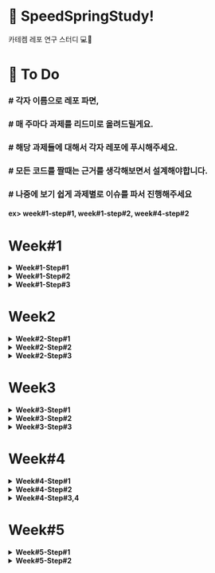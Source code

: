 # 👋 SpeedSpringStudy!

카테켐 레포 연구 스터디 💻🌱

# 🚀 To Do
### #  각자 이름으로 레포 파면,
### #  매 주마다 과제를 리드미로 올려드릴게요.
### #  해당 과제들에 대해서 각자 레포에 푸시해주세요.
### #  모든 코드를 짤때는 근거를 생각해보면서 설계해야합니다.
### #  나중에 보기 쉽게 과제별로 이슈를 파서 진행해주세요
#### ex> week#1-step#1, week#1-step#2, week#4-step#2
#
#
#

# Week#1
<details>
<summary><strong>Week#1-Step#1</strong></summary>

- [ ] **상품 조회**
    - 상품 목록을 조회하는 기능
    - HTTP 메서드: GET
    - 엔드포인트: `/api/products`

- [ ] **상품 추가**
    - 새로운 상품을 추가하는 기능
    - HTTP 메서드: POST
    - 엔드포인트: `/api/products`

- [ ] **상품 수정**
    - 기존 상품 정보를 수정하는 기능
    - HTTP 메서드: PUT
    - 엔드포인트: `/api/products/{id}`

- [ ] **상품 삭제**
    - 특정 ID를 가진 상품을 삭제하는 기능
    - HTTP 메서드: DELETE
    - 엔드포인트: `/api/products/{id}`
<img width="441" alt="스크린샷 2025-07-06 오후 4 14 29" src="https://github.com/user-attachments/assets/697fa6ec-77fc-4088-921c-01699bc34545" />

</details>


<details>
<summary><strong>Week#1-Step#2</strong></summary>

## step1 - 조회, 추가, 수정, 삭제 API
- [x] **상품 조회**
  - 상품 목록을 조회하는 기능
  - HTTP 메서드: GET
  - 엔드포인트: `/api/products`

- [x] **상품 추가**
  - 새로운 상품을 추가하는 기능
  - HTTP 메서드: POST
  - 엔드포인트: `/api/products`

- [x] **상품 수정**
  - 기존 상품 정보를 수정하는 기능
  - HTTP 메서드: PUT
  - 엔드포인트: `/api/products/{id}`

- [x] **상품 삭제**
  - 특정 ID를 가진 상품을 삭제하는 기능
  - HTTP 메서드: DELETE
  - 엔드포인트: `/api/products/{id}`

## step2 - 관리자 화면

- [ ] **상품 목록 화면**
  - 상품 목록을 화면에 표시하는 기능
  - HTML 페이지: `templates/products.html`
  - 접속 방법 : `localhost:8080/products`
  - 상품 목록과 오른쪽 상단의 상품 추가 버튼
  - 각 상품 우측 상품 수정 버튼과 상품 삭제 버튼

- [ ] **상품 추가 화면**
  - 새로운 상품을 추가하는 화면
  - HTML 페이지: `templates/product_form.html`
  - 폼을 통해 상품 정보를 입력받아 추가

- [ ] **상품 수정 화면**
  - 기존 상품 정보를 수정하는 화면
  - HTML 페이지: `templates/product_edit_form.html`
  - 폼을 통해 상품 정보를 입력받아 수정

- [ ] **AJAX를 통한 비동기 처리**
  - 상품 추가, 수정, 삭제 시 페이지 새로고침 없이 비동기로 처리
  - `fetch` API를 사용하여 서버와 통신
</details>

<details>
<summary><strong>Week#1-Step#3</strong></summary>
    
## step3 - JDBC 적용 및 리팩토링

### 기능 요구 사항
- JDBC를 사용하여 데이터를 H2 데이터베이스에 저장하고 관리한다.
- 상품 정보를 데이터베이스에 저장하고 조회, 수정, 삭제하는 기능을 구현한다.

### 구현 목록
- [x] **데이터베이스 테이블 생성**
  - `Product` 테이블 생성
- [x] **JDBC DAO 구현**
  - `ProductDao` 클래스 구현
- [x] **컨트롤러 리팩토링**
  - 기존의 `HashMap` 대신 데이터베이스를 사용하도록 `ProductController` 수정
- [x] **상품 추가/수정 시 DB 처리**
  - 상품 추가 및 수정 시 데이터베이스에 반영하도록 로직 수정
- [x] **상품 조회 시 DB 사용**
  - 상품 조회 시 데이터베이스에서 정보 조회
- [x] **상품 삭제 시 DB 사용**
  - 상품 삭제 시 데이터베이스에서 정보 삭제
</details>

# Week2

<details>
<summary><strong>Week#2-Step#1</strong></summary>

### step1 - 유효성 검사 및 예외처리

#### 기능 구현

1. 상품 추가, 수정 시 유효성 검사  
   - [ ] 상품 이름은 공백 포함 최대 15자까지 입력 가능  
   - [ ] 가능한 특수 문자: ( ), [ ], +, -, &, /, _  
   - [ ] "카카오"가 포함된 문구는 담당 MD와 협의한 경우에만 사용 가능  

</details>

<details>
<summary><strong>Week#2-Step#2</strong></summary>

### 로그인 및 회원가입

- [ ] email, password 를 통한 회원가입  
- [ ] 유저 정보를 기반으로 한 로그인  

#### 토큰 발급  
- [ ] 로그인이 완료된다면 토큰 제공 (bearer 방식 -> JWT 사용)

</details>

<details>
<summary><strong>Week#2-Step#3</strong></summary>

### 위시리스트 추가

- [ ] 유저 아이디로 식별 가능해야 함

</details>

# Week3
<details>
<summary><strong>Week#3-Step#1</strong></summary>

### 기존 코드 리팩토링
- [ ] 엔티티, 레포지토리 작성
- [ ] 그에 맞게 서비스 수정
- [ ] Dao 삭제

</details>


<details>
<summary><strong>Week#3-Step#2</strong></summary>

spring-gift-jpa

### step1 - JPA 적용

1. 기존 코드 리팩토링
    - [ ] 엔티티, 레포지토리 작성
    - [ ] 그에 맞게 서비스 수정
    - [ ] Dao 삭제

### step2 - 엔티티 모델링

1. 엔티티 연관 관계 설정
   - [ ] `Wish` 엔티티가 `User`, `Product` 참조하도록 함
   - [ ] `user_id`, `product_id`를 FK로 가지도록 설정

</details>


<details>
<summary><strong>Week#3-Step#3</strong></summary>

## 과제 진행 요구 사항

상품과 위시 리스트 보기에 페이지네이션을 구현한다.

- 대부분의 게시판은 모든 게시글을 한 번에 표시하지 않고 여러 페이지로 나누어 표시한다. 정렬 방법을 설정하여 보고 싶은 정보의 우선 순위를 정할 수도 있다.
- 페이지네이션은 원하는 정렬 방법, 페이지 크기 및 페이지에 따라 정보를 전달하는 방법이다.

## 프로그래밍 요구 사항

## 힌트

이를 직접 구현할 수도 있지만, 스프링 데이터는 **`Pageable`**이라는 객체를 제공하여 쉽게 구현할 수 있다. 또한 **`List`**, **`Slice`**, **`Page`** 등 다양한 반환 타입을 제공한다.

</details>



# Week#4
<details>
<summary><strong>Week#4-Step#1</strong></summary>

### 기능 요구 사항

상품 정보에 카테고리를 추가한다. 상품과 카테고리 모델 간의 관계를 고려하여 설계하고 구현한다.

- 카테고리는 1차 카테고리만 있으며 2차 카테고리는 고려하지 않는다.
- 카테고리는 수정할 수 있다.
- 관리자 화면에서 상품을 추가할 때 카테고리를 지정할 수 있다.
- 카테고리의 예시는 아래와 같다.
    - 교환권, 상품권, 뷰티, 패션, 식품, 리빙/도서, 레저/스포츠, 아티스트/캐릭터, 유아동/반려, 디지털/가전, 카카오프렌즈, 트렌드 선물, 백화점

아래 예시와 같이 HTTP 메시지를 주고받도록 구현한다.

#### Request
```
GET /api/categories HTTP/1.1
```
#### Response
```
HTTP/1.1 200
Content-Type: application/json

{
“id”: 91,
“name”: “교환권”,
“color”: “#6c95d1”,
“imageUrl”: “https://gift-s.kakaocdn.net/dn/gift/images/m640/dimm_theme.png”,
“description”: “”
}

```
### 프로그래밍 요구 사항

- 구현한 기능에 대해 적절한 테스트 전략을 생각하고 작성한다.
- 카테고리를 추가하는 문제이다. 1차카테고리를 지정하고, 수정할 수 있으며, 관리자 화면에서 지정할 수 있어야 한다.

</details>


<details>
<summary><strong>Week#4-Step#2</strong></summary>

## step 2 - 옵션 추가

### 옵션 추가
- **옵션 구현**
  - [ ] 각 상품의 옵션별 잔여 수량 저장 api구현

</details>


<details>
<summary><strong>Week#4-Step#3,4</strong></summary>

## step 3,4 차감 기능 구현 
- [ ] 동시성 제어 필요

</details>


# Week#5
<details>
<summary><strong>Week#5-Step#1</strong></summary>

## 기능 요구 사항

카카오 로그인을 통해 인가 코드를 받고, 인가 코드를 사용해 토큰을 받은 후 향후 카카오 API 사용을 준비한다.

- 카카오계정 로그인을 통해 인증 코드를 받는다.
- [토큰 받기](https://developers.kakao.com/docs/latest/ko/kakaologin/rest-api#request-token)를 읽고 액세스 토큰을 추출한다.
- 앱 키, 인가 코드가 절대 유출되지 않도록 한다.
- (선택) 인가 코드를 받는 방법이 불편한 경우 카카오 로그인 화면을 구현한다.

실제 카카오 로그인은 아래 그림과 같이 진행된다.
<img width="455" height="611" alt="스크린샷 2025-08-04 오후 1 07 03" src="https://github.com/user-attachments/assets/08942d84-67e4-4381-990d-96184a98d638" />

하지만 지금과 같이 클라이언트가 없는 상황에서는 아래와 같은 방법으로 인가 코드를 획득한다.

1. 내 애플리케이션 > 앱 설정 > 앱 키로 이동하여 REST API 키를 복사한다.
2. https://kauth.kakao.com/oauth/authorize?scope=talk_message&response_type=code&redirect_uri=http://localhost:8080&client_id=**`{REST_API_KEY}`**에 접속하여 **카카오톡 메시지 전송**에 동의한다.
3. http://localhost:8080/?code=**`{AUTHORIZATION_CODE}`**에서 인가 코드를 추출한다.

### 애플리케이션 등록

카카오 플랫폼 서비스를 이용하여 개발한 애플리케이션은 이름, 아이콘, 상품명, 서비스명, 회사명, 로고, 심벌 등에 카카오의 상표를 사용할 수 없으므로([제17조(상표 사용 시 의무 사항)](https://developers.kakao.com/terms/latest/ko/site-policies#trademark-requirement)), 아래 항목들에 "카카오"사용 불가하다

- 앱 이름:
- 회사명:
- 카테고리:

### 토큰 요청

[토큰 받기](https://developers.kakao.com/docs/latest/ko/kakaologin/rest-api#request-token)에 따르면 아래와 같이 **`RequestEntity`**를 만들 수 있다.

```
var url = "https://kauth.kakao.com/oauth/token";
var headers = new HttpHeaders();
headers.add(HttpHeaders.CONTENT_TYPE, MediaType.APPLICATION_FORM_URLENCODED_VALUE);
var body = new LinkedMultiValueMap<String, String>();
body.add("grant_type", "authorization_code");
body.add("client_id", properties.clientId());
body.add("redirect_uri", properties.redirectUri());
body.add("code", authorizationCode);
var request = new RequestEntity<>(body, headers, HttpMethod.POST, URI.create(url));
```

### 오류 처리

- [레퍼런스](https://developers.kakao.com/docs/latest/ko/rest-api/reference)를 참고하여 발생할 수 있는 다양한 오류를 처리한다.
- RestTemplate을 사용하는 경우 [Spring RestTemplate Error Handling](https://www.baeldung.com/spring-rest-template-error-handling)를 참고한다.

### HTTP Client

- [REST Clients](https://docs.spring.io/spring-framework/reference/integration/rest-clients.html)
- 사용할 클라이언트를 선택할 때 어떤 기준을 사용해야 할까?
- 클라이언트 인스턴스를 효과적으로 생성/관리하는 방법은 무엇인가?

### 더 적절한 테스트 방법이 있을까?

- 요청을 보내고 응답을 파싱하는 부분만 테스트하려면 어떻게 해야 할까?
- 비즈니스 로직에 연결할 때 단위/통합 테스트는 어떻게 할까?

### API 호출에 문제가 발생하면 어떻게 할까?

- 응답 시간이 길면 어떻게 할까? 몇 초가 적당할까?
- 오류 코드는 어떻게 처리해야 할까?
- 응답 값을 파싱할 때 문제가 발생하면 어떻게 할까?
</details>


<details>
<summary><strong>Week#5-Step#2</strong></summary>

## 기능 요구 사항
카카오톡 메시지 API를 사용하여 주문하기 기능을 구현한다.

- 주문할 때 수령인에게 보낼 메시지를 작성할 수 있다.
- 상품 옵션과 해당 수량을 선택하여 주문하면 해당 상품 옵션의 수량이 차감된다.
- 해당 상품이 위시 리스트에 있는 경우 위시 리스트에서 삭제한다.
- [나에게 보내기](https://developers.kakao.com/docs/latest/ko/message/rest-api#default-template-msg-me)를 읽고 주문 내역을 카카오톡 메시지로 전송한다.
    - 메시지는 [메시지 템플릿](https://developers.kakao.com/docs/latest/ko/message/message-template)의 기본 템플릿이나 사용자 정의 템플릿을 사용하여 자유롭게 작성한다.

아래 예시와 같이 HTTP 메시지를 주고받도록 구현한다.

Request
```
POST /api/orders HTTP/1.1
Authorization: Bearer {token}
Content-Type: application/json

{
    "optionId": 1,
    "quantity": 2,
    "message": "Please handle this order with care."
}
```

Response
```
HTTP/1.1 201 Created
Content-Type: application/json

{
    "id": 1,
    "optionId": 1,
    "quantity": 2,
    "orderDateTime": "2024-07-21T10:00:00",
    "message": "Please handle this order with care."
}
```
실제 카카오톡 메시지는 아래와 같이 전송된다. 하지만 이번 미션에서는 수신자가 나이기 때문에 카카오톡 친구 목록 가져오기는 생략한다.
<img width="403" height="209" alt="스크린샷 2025-08-08 오후 4 20 30" src="https://github.com/user-attachments/assets/311253ad-f0be-4c95-950f-253153ad4fd9" />

주문하기 API를 만드는 문제다. 

이전에 계획한대로, `Order` 엔티티와 그 외 레이어들 만들고 

거기에 `User` 와 `ProductOption` 을 다대일로 연관지어서 구현하면 될 것 같다.

```
# spring-gift-order

## step 1 - 카카오 로그인

- **카카오 로그인 구현**
    - [x] 기존 로그인은 일단 그대로 유지
    - [x] http://localhost:8080/oauth/kakao 에 접속 시, 로그인 페이지로 리다이렉트
    - [x] 해당 페이지에서 로그인 완료 시, 인가 코드를 http://localhost:8080/oauth/kakao/callback 으로 전달
    - [x] 인가 코드 추출 후, 해당 코드를 통해 access token 발급

- **추가 기능**
    - [x] 카카오 로그인 시, 유저 정보를 통해 서비스의 User에도 등록하여 로그인 처리 되도록 함

## step 2 - 주문하기

- **주문하기 기능 구현**
  - [ ] `Order` 엔티티, Dto, 레포지토리, 서비스, 컨트롤러 구현
  - [ ] 상품 옵션과 수량을 선택하여 주문 시, 해당 상품 옵션의 수량 차감
  - [ ] 해당 상품이 위시 리스트에 있는 경우 위시 리스트에서 삭제
  
- **카카오톡 메시지 API 호출**
  - [ ] `access token`을 검증하여 카카오톡 메시지 전송 API 호출
```
</details>
